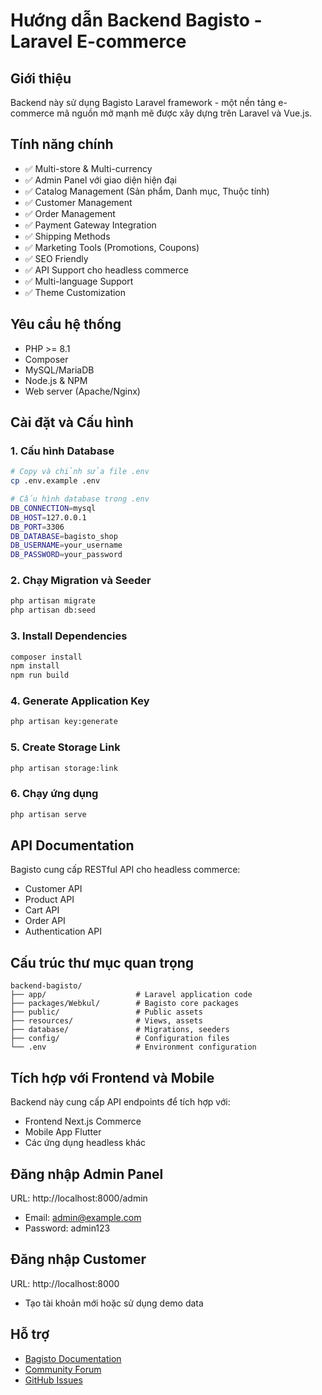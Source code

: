 # Hướng dẫn Backend Bagisto - Laravel E-commerce

## Giới thiệu
Backend này sử dụng Bagisto Laravel framework - một nền tảng e-commerce mã nguồn mở mạnh mẽ được xây dựng trên Laravel và Vue.js.

## Tính năng chính
- ✅ Multi-store & Multi-currency
- ✅ Admin Panel với giao diện hiện đại
- ✅ Catalog Management (Sản phẩm, Danh mục, Thuộc tính)
- ✅ Customer Management
- ✅ Order Management
- ✅ Payment Gateway Integration
- ✅ Shipping Methods
- ✅ Marketing Tools (Promotions, Coupons)
- ✅ SEO Friendly
- ✅ API Support cho headless commerce
- ✅ Multi-language Support
- ✅ Theme Customization

## Yêu cầu hệ thống
- PHP >= 8.1
- Composer
- MySQL/MariaDB
- Node.js & NPM
- Web server (Apache/Nginx)

## Cài đặt và Cấu hình

### 1. Cấu hình Database
```bash
# Copy và chỉnh sửa file .env
cp .env.example .env

# Cấu hình database trong .env
DB_CONNECTION=mysql
DB_HOST=127.0.0.1
DB_PORT=3306
DB_DATABASE=bagisto_shop
DB_USERNAME=your_username
DB_PASSWORD=your_password
```

### 2. Chạy Migration và Seeder
```bash
php artisan migrate
php artisan db:seed
```

### 3. Install Dependencies
```bash
composer install
npm install
npm run build
```

### 4. Generate Application Key
```bash
php artisan key:generate
```

### 5. Create Storage Link
```bash
php artisan storage:link
```

### 6. Chạy ứng dụng
```bash
php artisan serve
```

## API Documentation
Bagisto cung cấp RESTful API cho headless commerce:
- Customer API
- Product API  
- Cart API
- Order API
- Authentication API

## Cấu trúc thư mục quan trọng
```
backend-bagisto/
├── app/                    # Laravel application code
├── packages/Webkul/        # Bagisto core packages
├── public/                 # Public assets
├── resources/              # Views, assets
├── database/               # Migrations, seeders
├── config/                 # Configuration files
└── .env                    # Environment configuration
```

## Tích hợp với Frontend và Mobile
Backend này cung cấp API endpoints để tích hợp với:
- Frontend Next.js Commerce
- Mobile App Flutter
- Các ứng dụng headless khác

## Đăng nhập Admin Panel
URL: http://localhost:8000/admin
- Email: admin@example.com
- Password: admin123

## Đăng nhập Customer
URL: http://localhost:8000
- Tạo tài khoản mới hoặc sử dụng demo data

## Hỗ trợ
- [Bagisto Documentation](https://devdocs.bagisto.com/)
- [Community Forum](https://forums.bagisto.com/)
- [GitHub Issues](https://github.com/bagisto/bagisto/issues)

